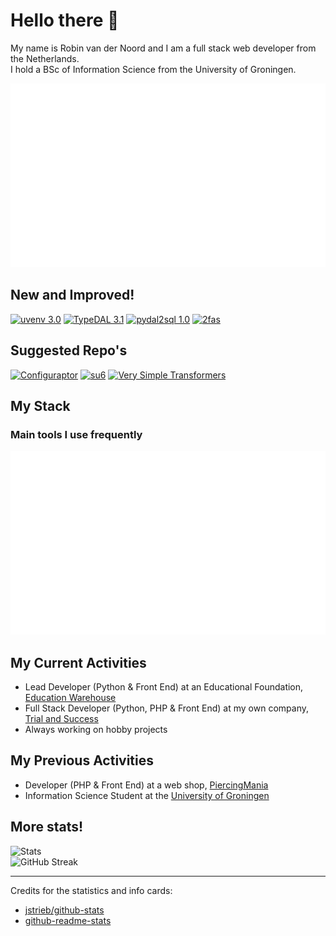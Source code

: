 # Hello there 👋
My name is Robin van der Noord and I am a full stack web developer from the Netherlands.  
I hold a BSc of Information Science from the University of Groningen.

![Overview](https://raw.githubusercontent.com/robinvandernoord/robinvandernoord/refs/heads/master/generated/overview.svg#gh-dark-mode-only)  


## New and Improved!
[![uvenv 3.0](https://github-readme-stats.vercel.app/api/pin/?username=robinvandernoord&show_owner=false&repo=uvenv&border_color=d4af37&bg_color=0D1117&title_color=C9D1D9&text_color=8B949E&icon_color=d4af37)](https://github.com/robinvandernoord/uvenv)
[![TypeDAL 3.1](https://github-readme-stats.vercel.app/api/pin/?username=trialandsuccess&show_owner=true&repo=typedal&border_color=d4af37&bg_color=0D1117&title_color=C9D1D9&text_color=8B949E&icon_color=d4af37)](https://github.com/trialandsuccess/typedal)
[![pydal2sql 1.0](https://github-readme-stats.vercel.app/api/pin/?username=robinvandernoord&repo=pydal2sql&border_color=d4af37&bg_color=0D1117&title_color=C9D1D9&text_color=8B949E&icon_color=d4af37)](https://github.com/robinvandernoord/pydal2sql)
[![2fas](https://github-readme-stats.vercel.app/api/pin/?username=robinvandernoord&show_owner=false&repo=2fas-python&border_color=d4af37&bg_color=0D1117&title_color=C9D1D9&text_color=8B949E&icon_color=d4af37)](https://github.com/trialandsuccess/verysimpletransformers)

## Suggested Repo's
[![Configuraptor](https://github-readme-stats.vercel.app/api/pin/?username=trialandsuccess&show_owner=true&repo=configuraptor&border_color=2ea043&bg_color=0D1117&title_color=C9D1D9&text_color=8B949E&icon_color=2ea043)](https://github.com/trialandsuccess/configuraptor)
[![su6](https://github-readme-stats.vercel.app/api/pin/?username=trialandsuccess&show_owner=true&repo=su6&border_color=2ea043&bg_color=0D1117&title_color=C9D1D9&text_color=8B949E&icon_color=2ea043)](https://github.com/trialandsuccess/su6)
[![Very Simple Transformers](https://github-readme-stats.vercel.app/api/pin/?username=trialandsuccess&show_owner=false&repo=verysimpletransformers&border_color=2ea043&bg_color=0D1117&title_color=C9D1D9&text_color=8B949E&icon_color=2ea043)](https://github.com/trialandsuccess/verysimpletransformers)

## My Stack

### Main tools I use frequently
[![Languages](https://raw.githubusercontent.com/robinvandernoord/robinvandernoord/refs/heads/master/generated/languages.svg#gh-dark-mode-only)]()

## My Current Activities
- Lead Developer (Python & Front End) at an Educational Foundation, [Education Warehouse](https://www.educationwarehouse.nl)
- Full Stack Developer (Python, PHP & Front End) at my own company, [Trial and Success](https://trialandsuccess.nl)
- Always working on hobby projects

## My Previous Activities
- Developer (PHP & Front End) at a web shop, [PiercingMania](https://piercingmania.nl)
- Information Science Student at the [University of Groningen](https://rug.nl) 

## More stats!
![Stats](https://github-readme-stats.vercel.app/api?username=robinvandernoord&show_icons=true&count_private=true&hide_title=true&theme=dark&hide_border=true)  
![GitHub Streak](https://github-readme-streak-stats-one-kappa.vercel.app/?user=robinvandernoord&theme=carbonfox&hide_border=true&date_format=j%20M%5B%20Y%5D&exclude_days=Sun%2CSat) 

---
Credits for the statistics and info cards:

- [jstrieb/github-stats](https://github.com/jstrieb/github-stats)
- [github-readme-stats](https://github.com/anuraghazra/github-readme-stats)
